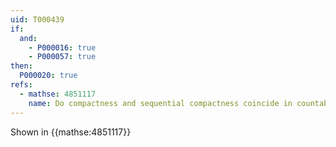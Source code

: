 ```yaml
---
uid: T000439
if:
  and:
    - P000016: true
    - P000057: true
then:
  P000020: true
refs:
  - mathse: 4851117
    name: Do compactness and sequential compactness coincide in countable spaces?
---
```


Shown in {{mathse:4851117}}

